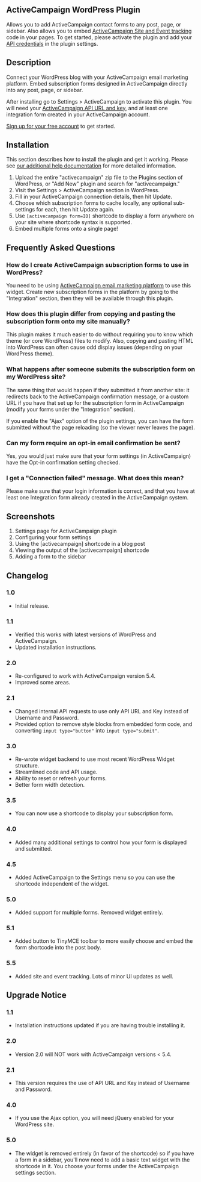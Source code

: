 ## ActiveCampaign WordPress Plugin

Allows you to add ActiveCampaign contact forms to any post, page, or sidebar. Also allows you to embed [ActiveCampaign Site and Event tracking](http://www.activecampaign.com/help/site-event-tracking/) code in your pages. To get started, please activate the plugin and add your [API credentials](http://www.activecampaign.com/help/using-the-api/) in the plugin settings.

## Description

Connect your WordPress blog with your ActiveCampaign email marketing platform. Embed subscription forms designed in ActiveCampaign directly into any post, page, or sidebar.

After installing go to Settings > ActiveCampaign to activate this plugin. You will need your [ActiveCampaign API URL and key](http://www.activecampaign.com/help/using-the-api/), and at least one integration form created in your ActiveCampaign account.

[Sign up for your free account](http://www.activecampaign.com/free/) to get started.

## Installation

This section describes how to install the plugin and get it working. Please see [our additional help documentation](http://www.activecampaign.com/help/integrating-subscription-forms-with-wordpress/) for more detailed information.

1. Upload the entire "activecampaign" zip file to the Plugins section of WordPress, or "Add New" plugin and search for "activecampaign."
2. Visit the Settings > ActiveCampaign section in WordPress.
3. Fill in your ActiveCampaign connection details, then hit Update.
4. Choose which subscription forms to cache locally, any optional sub-settings for each, then hit Update again.
5. Use `[activecampaign form=ID]` shortcode to display a form anywhere on your site where shortcode syntax is supported.
6. Embed multiple forms onto a single page!

## Frequently Asked Questions

### How do I create ActiveCampaign subscription forms to use in WordPress?

You need to be using [ActiveCampaign email marketing platform](http://www.activecampaign.com/) to use this widget. Create new subscription forms in the platform by going to the "Integration" section, then they will be available through this plugin.

### How does this plugin differ from copying and pasting the subscription form onto my site manually?

This plugin makes it much easier to do without requiring you to know which theme (or core WordPress) files to modify. Also, copying and pasting HTML into WordPress can often cause odd display issues (depending on your WordPress theme).

### What happens after someone submits the subscription form on my WordPress site?

The same thing that would happen if they submitted it from another site: it redirects back to the ActiveCampaign confirmation message, or a custom URL if you have that set up for the subscription form in ActiveCampaign (modify your forms under the "Integration" section).

If you enable the "Ajax" option of the plugin settings, you can have the form submitted without the page reloading (so the viewer never leaves the page).

### Can my form require an opt-in email confirmation be sent?

Yes, you would just make sure that your form settings (in ActiveCampaign) have the Opt-in confirmation setting checked.

### I get a "Connection failed" message. What does this mean?

Please make sure that your login information is correct, and that you have at least one Integration form already created in the ActiveCampaign system.

## Screenshots

1. Settings page for ActiveCampaign plugin
2. Configuring your form settings
3. Using the [activecampaign] shortcode in a blog post
4. Viewing the output of the [activecampaign] shortcode
5. Adding a form to the sidebar

## Changelog

### 1.0

* Initial release.

### 1.1

* Verified this works with latest versions of WordPress and ActiveCampaign.
* Updated installation instructions.

### 2.0

* Re-configured to work with ActiveCampaign version 5.4.
* Improved some areas.

### 2.1

* Changed internal API requests to use only API URL and Key instead of Username and Password.
* Provided option to remove style blocks from embedded form code, and converting `input type="button"` into `input type="submit"`.

### 3.0

* Re-wrote widget backend to use most recent WordPress Widget structure.
* Streamlined code and API usage.
* Ability to reset or refresh your forms.
* Better form width detection.

### 3.5

* You can now use a shortcode to display your subscription form.

### 4.0

* Added many additional settings to control how your form is displayed and submitted.

### 4.5

* Added ActiveCampaign to the Settings menu so you can use the shortcode independent of the widget.

### 5.0

* Added support for multiple forms. Removed widget entirely.	

### 5.1

* Added button to TinyMCE toolbar to more easily choose and embed the form shortcode into the post body.

### 5.5

* Added site and event tracking. Lots of minor UI updates as well.

## Upgrade Notice

### 1.1

* Installation instructions updated if you are having trouble installing it.

### 2.0

* Version 2.0 will NOT work with ActiveCampaign versions < 5.4.

### 2.1

* This version requires the use of API URL and Key instead of Username and Password.

### 4.0

* If you use the Ajax option, you will need jQuery enabled for your WordPress site.

### 5.0

* The widget is removed entirely (in favor of the shortcode) so if you have a form in a sidebar, you'll now need to add a basic text widget with the shortcode in it. You choose your forms under the ActiveCampaign settings section.